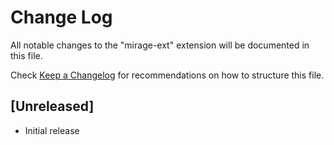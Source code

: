 # Change Log

All notable changes to the "mirage-ext" extension will be documented in this file.

Check [Keep a Changelog](http://keepachangelog.com/) for recommendations on how to structure this file.

## [Unreleased]

- Initial release